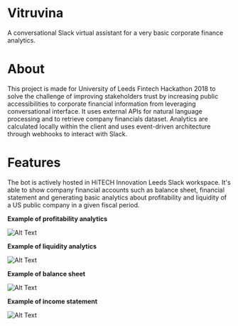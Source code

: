 # Vitruvina
A conversational Slack virtual assistant for a very basic corporate finance analytics. 

# About
This project is made for University of Leeds Fintech Hackathon 2018 to solve the challenge of improving stakeholders trust by increasing public accessibilities to corporate financial information from leveraging conversational interface. 
It uses external APIs for natural language processing and to retrieve company financials dataset. Analytics are calculated locally within the client and uses event-driven architecture through webhooks to interact with Slack.

# Features
The bot is actively hosted in HiTECH Innovation Leeds Slack workspace. It's able to show company financial accounts such as balance sheet, financial statement and generating basic analytics about profitability and liquidity of a US public company in a given fiscal period.

**Example of profitability analytics**

![Alt Text](https://github.com/farhannysf/vitruvina/blob/master/profitabilityExample.gif)

**Example of liquidity analytics**

![Alt Text](https://github.com/farhannysf/vitruvina/blob/master/liquidityExample.gif)

**Example of balance sheet**

![Alt Text](https://github.com/farhannysf/vitruvina/blob/master/balancesheetExample.gif)

**Example of income statement**

![Alt Text](https://github.com/farhannysf/vitruvina/blob/master/incomestatementExample.gif)
